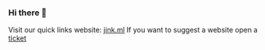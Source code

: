 ### Hi there 👋

Visit our quick links website: [jink.ml](https://jink.ml)
If you want to suggest a website open a [ticket](https://github.com/dondola-inc/jink.ml/issues)